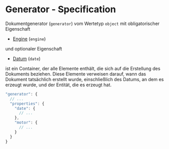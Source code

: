 # Generator - Specification

Dokumentgenerator (`generator`) vom Wertetyp `object` mit obligatorischer Eigenschaft

* [Engine](document/tracking/generator/engine-spec.de.md) (`engine`)

und optionaler Eigenschaft

* [Datum](document/tracking/generator/date-spec.de.md) (`date`)

ist ein Container, der alle Elemente enthält, die sich auf die Erstellung des Dokuments beziehen.
Diese Elemente verweisen darauf, wann das Dokument tatsächlich erstellt wurde, einschließlich des Datums, an dem es erzeugt wurde, und der Entität, die es erzeugt hat.

```javascript
"generator": {
  // ...
  "properties": {
    "date": {
      // ...
    },
    "motor": {
      // ...
    }
  }
}
```